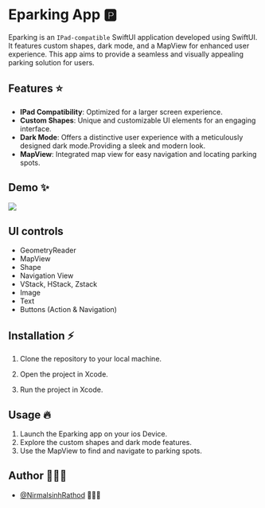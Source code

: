 # Eparking App 🅿️

Eparking is an `IPad-compatible` SwiftUI application developed using SwiftUI. It features custom shapes, dark mode, and a MapView for enhanced user experience. This app aims to provide a seamless and visually appealing parking solution for users.

## Features ⭐️

- **IPad Compatibility**: Optimized for a larger screen experience.
- **Custom Shapes**: Unique and customizable UI elements for an engaging interface.
- **Dark Mode**: Offers a distinctive user experience with a meticulously designed dark mode.Providing a sleek and modern look.
- **MapView**: Integrated map view for easy navigation and locating parking spots.

## Demo ✨


![](PreView/ParkingDemo.gif)


## UI controls
- GeometryReader
- MapView
- Shape
- Navigation View
- VStack, HStack, Zstack
- Image 
- Text
- Buttons (Action & Navigation)

## Installation ⚡️

1. Clone the repository to your local machine.

2. Open the project in Xcode.

3. Run the project in Xcode.

## Usage 🔥

1. Launch the Eparking app on your ios Device.
2. Explore the custom shapes and dark mode features.
3. Use the MapView to find and navigate to parking spots.


## Author 🙋🏻‍♂️

- [@NirmalsinhRathod](https://github.com/NirmalsinhRathod) 🧑🏻‍💻
